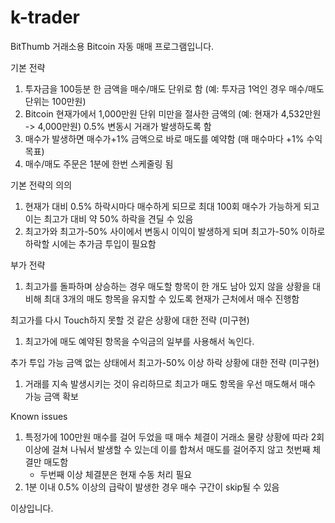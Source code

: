 # k-trader

BitThumb 거래소용 Bitcoin 자동 매매 프로그램입니다.


기본 전략
1. 투자금을 100등분 한 금액을 매수/매도 단위로 함 (예: 투자금 1억인 경우 매수/매도 단위는 100만원)
2. Bitcoin 현재가에서 1,000만원 단위 미만을 절사한 금액의 (예: 현재가 4,532만원 -> 4,000만원) 0.5% 변동시 거래가 발생하도록 함
3. 매수가 발생하면 매수가+1% 금액으로 바로 매도를 예약함 (매 매수마다 +1% 수익 목표)
4. 매수/매도 주문은 1분에 한번 스케줄링 됨

기본 전략의 의의
1. 현재가 대비 0.5% 하락시마다 매수하게 되므로 최대 100회 매수가 가능하게 되고 이는 최고가 대비 약 50% 하락을 견딜 수 있음
2. 최고가와 최고가-50% 사이에서 변동시 이익이 발생하게 되며 최고가-50% 이하로 하락할 시에는 추가금 투입이 필요함

부가 전략
1. 최고가를 돌파하며 상승하는 경우 매도할 항목이 한 개도 남아 있지 않을 상황을 대비해 최대 3개의 매도 항목을 유지할 수 있도록 현재가 근처에서 매수 진행함

최고가를 다시 Touch하지 못할 것 같은 상황에 대한 전략 (미구현)
1. 최고가에 매도 예약된 항목을 수익금의 일부를 사용해서 녹인다.

추가 투입 가능 금액 없는 상태에서 최고가-50% 이상 하락 상황에 대한 전략 (미구현)
1. 거래를 지속 발생시키는 것이 유리하므로 최고가 매도 항목을 우선 매도해서 매수 가능 금액 확보

Known issues
1. 특정가에 100만원 매수를 걸어 두었을 때 매수 체결이 거래소 물량 상황에 따라 2회 이상에 걸쳐 나눠서 발생할 수 있는데 이를 합쳐서 매도를 걸어주지 않고 첫번째 체결만 매도함
   - 두번째 이상 체결분은 현재 수동 처리 필요
2. 1분 이내 0.5% 이상의 급락이 발생한 경우 매수 구간이 skip될 수 있음

이상입니다.
